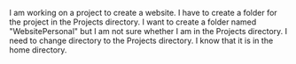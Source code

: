 I am working on a project to create a website. I have to create a folder for the project in the Projects directory. I want to create a folder named "WebsitePersonal" but I am not sure whether I am in the Projects directory. I need to change directory to the Projects directory. I know that it is in the home directory.